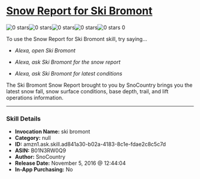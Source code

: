 # [Snow Report for Ski Bromont](http://alexa.amazon.com/#skills/amzn1.ask.skill.ad841a30-b02a-4183-8c1e-fdae2c8c5c7d)
![0 stars](../../images/ic_star_border_black_18dp_1x.png)![0 stars](../../images/ic_star_border_black_18dp_1x.png)![0 stars](../../images/ic_star_border_black_18dp_1x.png)![0 stars](../../images/ic_star_border_black_18dp_1x.png)![0 stars](../../images/ic_star_border_black_18dp_1x.png) 0

To use the Snow Report for Ski Bromont skill, try saying...

* *Alexa, open Ski Bromont*

* *Alexa, ask Ski Bromont for the snow report*

* *Alexa, ask Ski Bromont for latest conditions*

The Ski Bromont Snow Report brought to you by SnoCountry brings you the latest snow fall, snow surface conditions,  base depth, trail, and lift operations information.

***

### Skill Details

* **Invocation Name:** ski bromont
* **Category:** null
* **ID:** amzn1.ask.skill.ad841a30-b02a-4183-8c1e-fdae2c8c5c7d
* **ASIN:** B01N3RW0Q9
* **Author:** SnoCountry
* **Release Date:** November 5, 2016 @ 12:44:04
* **In-App Purchasing:** No
